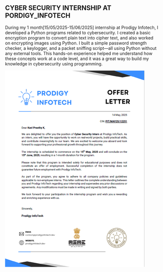 CYBER SECURITY INTERNSHIP AT PORDIGY_INFOTECH
-----------------------------------------------------------------------------------------------------------

During my 1 month[15/05/2025-15/06/2025] internship at Prodigy Infotech, I developed a Python programs related to cybersecurity. 
I created a basic encryption program to convert plain text into cipher text, and also worked on encrypting images using Python. 
I built a simple password strength checker, a keylogger, and a packet sniffing script—all using Python without any external tools. 
This hands-on experience helped me understand how these concepts work at a code level, and it was a great way to build my knowledge in cybersecurity using programming.

![Offer_Letter](offer_letter.png)